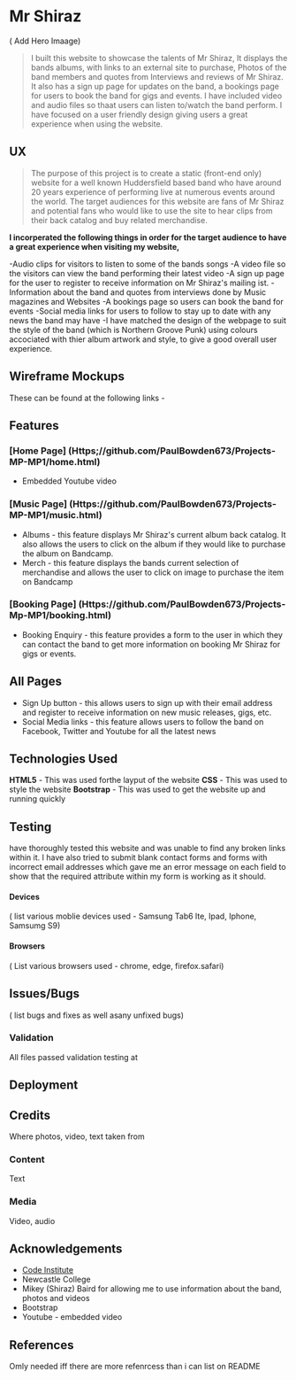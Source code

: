 
# Mr Shiraz
( Add Hero Imaage)

>I built this website to showcase the talents of Mr Shiraz, It displays the bands albums, with links to an external site to purchase, Photos of the band members and quotes from Interviews and reviews of Mr Shiraz. It also has a sign up page for updates on the band, a bookings page for users to book the band for gigs and events. I have included video and audio files so thaat users can listen to/watch the band perform. I have focused on a user friendly design giving users a great experience when using the website.
## UX
>The purpose of this project is to create a static (front-end only) website for a well known Huddersfield based band who have around 20 years experience of performing live at numerous events around the world. The target audiences for this website are fans of Mr Shiraz and potential fans who would like to use the site to hear clips from their back catalog and buy related merchandise.

**I incorperated the following things in order for the target audience to have a great experience when visiting my website,**

-Audio clips for visitors to listen to some of the bands songs
-A video file so the visitors can view the band performing their latest video
-A sign up page for the user to register to receive information on Mr Shiraz's mailing ist.
-Information about the band and quotes from interviews done by Music magazines and Websites
-A bookings page so users can book the band for events
-Social media links for users to follow to stay up to date with any news the band may have
-I have matched the design of the webpage to suit the style of the band (which is Northern Groove Punk) using colours accociated with thier album artwork and style, to give a good overall user experience.
  
  
## Wireframe Mockups 
These can be found at the following links - 

## Features

### [Home Page] (Https;//github.com/PaulBowden673/Projects-MP-MP1/home.html)
- Embedded Youtube video

### [Music Page] (Https://github.com/PaulBowden673/Projects-MP-MP1/music.html)
 - Albums - this feature displays Mr Shiraz's current album back catalog. It also allows the users to click on the album if they would like to purchase the album on Bandcamp.
 - Merch - this feature displays the bands current selection of merchandise and allows the user to click on image to purchase the item on Bandcamp

### [Booking Page] (Https://github.com/PaulBowden673/Projects-Mp-MP1/booking.html)
 - Booking Enquiry - this feature provides a form to the user in which they can contact the band to get more information on booking Mr Shiraz for gigs or events.

## All Pages
- Sign Up button - this allows users to sign up with their email address and register to receive information on new music releases, gigs, etc.
- Social Media links - this feature allows users to follow the band on Facebook, Twitter and Youtube for all the latest news
## Technologies Used
  **HTML5**  - This was used forthe layput of the website
  **CSS**    - This was used to style the website
  **Bootstrap** - This was used to get the website up and running quickly
## Testing
 have thoroughly tested this website and was unable to find any broken links within it. I have also tried to submit blank contact forms and forms with incorrect email addresses which gave me an error message on each field to show that the required attribute within my form is working as it should.

#### Devices
( list various moblie devices used - Samsung Tab6 lte, Ipad, Iphone, Samsumg S9)

#### Browsers
( List various browsers used - chrome, edge, firefox.safari)

## Issues/Bugs
( list bugs and fixes as well asany unfixed bugs)
### Validation
All files passed validation testing at
## Deployment 

## Credits
Where photos, video, text taken from
### Content
Text
### Media
Video, audio
## Acknowledgements
- [Code Institute](https://www.codeinstitute.net/)
- Newcastle College
- Mikey (Shiraz) Baird for allowing me to use information about the band, photos and videos 
- Bootstrap
- Youtube  - embedded video
## References 
Omly needed iff there are more refenrcess than i can list on README

